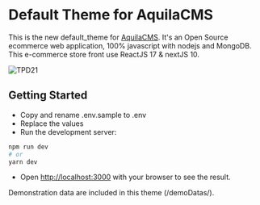 # Default Theme for AquilaCMS

This is the new default_theme for [AquilaCMS](https://www.aquila-cms.com). It's an Open Source ecommerce web application, 100% javascript with nodejs and MongoDB.
This e-commerce store front use ReactJS 17 & nextJS 10.

<img src="https://www.aquila-cms.com/medias/tpd21.gif" alt="TPD21" />


## Getting Started

- Copy and rename .env.sample to .env
- Replace the values
- Run the development server:

```bash
npm run dev
# or
yarn dev
```

- Open [http://localhost:3000](http://localhost:3000) with your browser to see the result.

Demonstration data are included in this theme (/demoDatas/).

